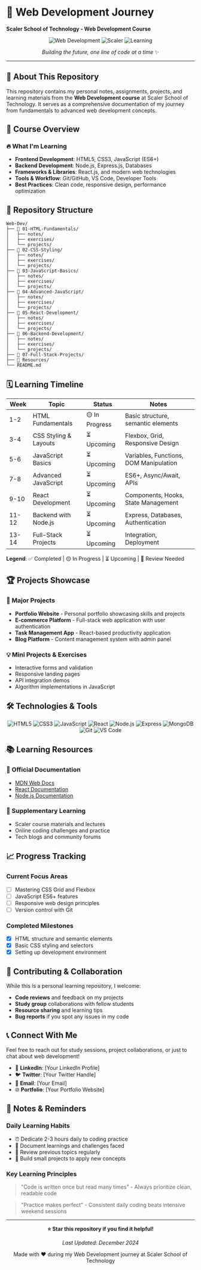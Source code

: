 # 🚀 Web Development Journey
**Scaler School of Technology - Web Development Course**

<div align="center">

![Web Development](https://img.shields.io/badge/Web-Development-blue?style=for-the-badge&logo=javascript&logoColor=white)
![Scaler](https://img.shields.io/badge/Scaler-School%20of%20Technology-orange?style=for-the-badge)
![Learning](https://img.shields.io/badge/Status-Learning-green?style=for-the-badge)

*Building the future, one line of code at a time* ✨

</div>

---

## 📖 About This Repository

This repository contains my personal notes, assignments, projects, and learning materials from the **Web Development course** at Scaler School of Technology. It serves as a comprehensive documentation of my journey from fundamentals to advanced web development concepts.

## 🎯 Course Overview

### 🔥 What I'm Learning
- **Frontend Development**: HTML5, CSS3, JavaScript (ES6+)
- **Backend Development**: Node.js, Express.js, Databases
- **Frameworks & Libraries**: React.js, and modern web technologies
- **Tools & Workflow**: Git/GitHub, VS Code, Developer Tools
- **Best Practices**: Clean code, responsive design, performance optimization

## 📂 Repository Structure

```
Web-Dev/
├── 📁 01-HTML-Fundamentals/
│   ├── notes/
│   ├── exercises/
│   └── projects/
├── 📁 02-CSS-Styling/
│   ├── notes/
│   ├── exercises/
│   └── projects/
├── 📁 03-JavaScript-Basics/
│   ├── notes/
│   ├── exercises/
│   └── projects/
├── 📁 04-Advanced-JavaScript/
│   ├── notes/
│   ├── exercises/
│   └── projects/
├── 📁 05-React-Development/
│   ├── notes/
│   ├── exercises/
│   └── projects/
├── 📁 06-Backend-Development/
│   ├── notes/
│   ├── exercises/
│   └── projects/
├── 📁 07-Full-Stack-Projects/
├── 📁 Resources/
└── README.md
```

## 🗓️ Learning Timeline

| Week | Topic | Status | Notes |
|------|-------|--------|-------|
| 1-2 | HTML Fundamentals | 🟡 In Progress | Basic structure, semantic elements |
| 3-4 | CSS Styling & Layouts | ⏳ Upcoming | Flexbox, Grid, Responsive Design |
| 5-6 | JavaScript Basics | ⏳ Upcoming | Variables, Functions, DOM Manipulation |
| 7-8 | Advanced JavaScript | ⏳ Upcoming | ES6+, Async/Await, APIs |
| 9-10 | React Development | ⏳ Upcoming | Components, Hooks, State Management |
| 11-12 | Backend with Node.js | ⏳ Upcoming | Express, Databases, Authentication |
| 13-14 | Full-Stack Projects | ⏳ Upcoming | Integration, Deployment |

**Legend**: ✅ Completed | 🟡 In Progress | ⏳ Upcoming | 🔄 Review Needed

## 🏆 Projects Showcase

### 🌟 Major Projects
- **Portfolio Website** - Personal portfolio showcasing skills and projects
- **E-commerce Platform** - Full-stack web application with user authentication
- **Task Management App** - React-based productivity application
- **Blog Platform** - Content management system with admin panel

### 💡 Mini Projects & Exercises
- Interactive forms and validation
- Responsive landing pages
- API integration demos
- Algorithm implementations in JavaScript

## 🛠️ Technologies & Tools

<div align="center">

![HTML5](https://img.shields.io/badge/HTML5-E34F26?style=flat-square&logo=html5&logoColor=white)
![CSS3](https://img.shields.io/badge/CSS3-1572B6?style=flat-square&logo=css3&logoColor=white)
![JavaScript](https://img.shields.io/badge/JavaScript-F7DF1E?style=flat-square&logo=javascript&logoColor=black)
![React](https://img.shields.io/badge/React-61DAFB?style=flat-square&logo=react&logoColor=black)
![Node.js](https://img.shields.io/badge/Node.js-339933?style=flat-square&logo=node.js&logoColor=white)
![Express](https://img.shields.io/badge/Express-000000?style=flat-square&logo=express&logoColor=white)
![MongoDB](https://img.shields.io/badge/MongoDB-47A248?style=flat-square&logo=mongodb&logoColor=white)
![Git](https://img.shields.io/badge/Git-F05032?style=flat-square&logo=git&logoColor=white)
![VS Code](https://img.shields.io/badge/VS%20Code-007ACC?style=flat-square&logo=visual-studio-code&logoColor=white)

</div>

## 📚 Learning Resources

### 📖 Official Documentation
- [MDN Web Docs](https://developer.mozilla.org/)
- [React Documentation](https://reactjs.org/docs/)
- [Node.js Documentation](https://nodejs.org/docs/)

### 🎥 Supplementary Learning
- Scaler course materials and lectures
- Online coding challenges and practice
- Tech blogs and community forums

## 📈 Progress Tracking

### Current Focus Areas
- [ ] Mastering CSS Grid and Flexbox
- [ ] JavaScript ES6+ features
- [ ] Responsive web design principles
- [ ] Version control with Git

### Completed Milestones
- [x] HTML structure and semantic elements
- [x] Basic CSS styling and selectors
- [x] Setting up development environment

## 🤝 Contributing & Collaboration

While this is a personal learning repository, I welcome:
- **Code reviews** and feedback on my projects
- **Study group** collaborations with fellow students
- **Resource sharing** and learning tips
- **Bug reports** if you spot any issues in my code

## 📞 Connect With Me

Feel free to reach out for study sessions, project collaborations, or just to chat about web development!

- 💼 **LinkedIn**: [Your LinkedIn Profile]
- 🐦 **Twitter**: [Your Twitter Handle]
- 📧 **Email**: [Your Email]
- 🌐 **Portfolio**: [Your Portfolio Website]

## 📝 Notes & Reminders

### Daily Learning Habits
- ⏰ Dedicate 2-3 hours daily to coding practice
- 📝 Document learnings and challenges faced
- 🔄 Review previous topics regularly
- 🚀 Build small projects to apply new concepts

### Key Learning Principles
> "Code is written once but read many times" - Always prioritize clean, readable code

> "Practice makes perfect" - Consistent daily coding beats intensive weekend sessions

---

<div align="center">

**⭐ Star this repository if you find it helpful!**

*Last Updated: December 2024*

Made with ❤️ during my Web Development journey at Scaler School of Technology

</div>
